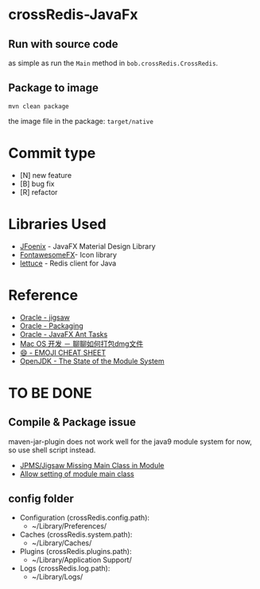 # crossRedis-JavaFx

## Run with source code

as simple as run the `Main` method in `bob.crossRedis.CrossRedis`.

## Package to image
```
mvn clean package
```
the image file in the package: `target/native`

# Commit type
* [N] new feature
* [B] bug fix
* [R] refactor

# Libraries Used

* [JFoenix](https://github.com/jfoenixadmin/JFoenix) - JavaFX Material Design Library
* [FontawesomeFX](https://bitbucket.org/Jerady/fontawesomefx)- Icon library
* [lettuce](https://github.com/lettuce-io/lettuce-core) - Redis client for Java

# Reference
* [Oracle - jigsaw](http://openjdk.java.net/projects/jigsaw/quick-start#multimodulecompile)
* [Oracle - Packaging](https://docs.oracle.com/javase/9/deploy/packaging.htm#JSDPG665)
* [Oracle - JavaFX Ant Tasks](https://docs.oracle.com/javase/9/deploy/javafx-ant-tasks.htm)
* [Mac OS 开发 － 聊聊如何打包dmg文件](http://www.jianshu.com/p/c6cd257676bf)
* [:smile: - EMOJI CHEAT SHEET](https://www.webpagefx.com/tools/emoji-cheat-sheet/)
* [OpenJDK - The State of the Module System](http://openjdk.java.net/projects/jigsaw/spec/sotms/#automatic-modules)

# TO BE DONE
##  Compile & Package issue
maven-jar-plugin does not work well for the java9 module system for now, so use shell script instead.
* [JPMS/Jigsaw Missing Main Class in Module](https://stackoverflow.com/questions/47878694/jpms-jigsaw-missing-main-class-in-module)
* [Allow setting of module main class](https://issues.apache.org/jira/browse/MJAR-238)

## config folder
* Configuration (crossRedis.config.path):
    - ~/Library/Preferences/<PRODUCT><VERSION>
* Caches (crossRedis.system.path):
    - ~/Library/Caches/<PRODUCT><VERSION>
* Plugins (crossRedis.plugins.path):
    - ~/Library/Application Support/<PRODUCT><VERSION>
* Logs (crossRedis.log.path):
    - ~/Library/Logs/<PRODUCT><VERSION>

